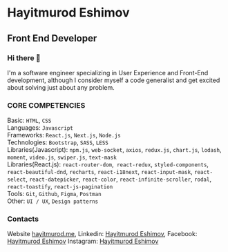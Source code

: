 # Hayitmurod Eshimov
## Front End Developer
### Hi there 👋
I'm a software engineer specializing in User Experience and Front-End development, although I consider myself a code generalist and get excited about solving just about any problem.

### CORE COMPETENCIES
Basic: `HTML`, `CSS`</br>
Languages: `Javascript` </br>
Frameworks: `React.js`, `Next.js`, `Node.js`</br>
Technologies: `Bootstrap`, `SASS`, `LESS`</br>
Libraries(Javascript): `npm.js`, `web-socket`, `axios`, `redux.js`, `chart.js`, `lodash`, `moment`, `video.js`, `swiper.js`, `text-mask`</br>
Libraries(React.js): `react-router-dom`,` react-redux`, `styled-components`, `react-beautiful-dnd`, `recharts`, `react-i18next`, `react-input-mask`, `react-select`, `react-datepicker`, `react-color`, `react-infinite-scroller`, `rodal`, `react-toastify`, `react-js-pagination`</br>
Tools: `Git`, `Github`, `Figma`, `Postman`</br>
Other: `UI / UX`, `Design patterns`</br>

### Contacts
Website [hayitmurod.me](https://hayitmurod.me),
Linkedin: [Hayitmurod Eshimov](https://www.linkedin.com/in/hayitmurod-eshimov-29b0b1207/),
Facebook: [Hayitmurod Eshimov](https://www.facebook.com/hayitmurod.eshimov)
Instagram: [Hayitmurod Eshimov](https://www.instagram.com/hayitmurod707/)
